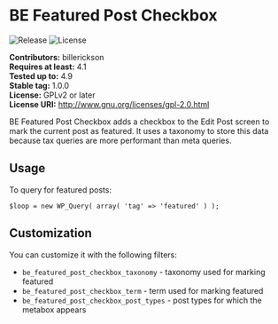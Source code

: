 # BE Featured Post Checkbox #
![Release](https://img.shields.io/github/release/billerickson/be-featured-post-checkbox.svg) ![License](https://img.shields.io/badge/license-GPL--2.0%2B-red.svg?style=flat-square&maxAge=2592000)

**Contributors:** billerickson  
**Requires at least:** 4.1  
**Tested up to:** 4.9  
**Stable tag:** 1.0.0  
**License:** GPLv2 or later  
**License URI:** http://www.gnu.org/licenses/gpl-2.0.html

BE Featured Post Checkbox adds a checkbox to the Edit Post screen to mark the current post as featured. It uses a taxonomy to store this data because tax queries are more performant than meta queries.

## Usage ##

To query for featured posts:

```
$loop = new WP_Query( array( 'tag' => 'featured' ) );
```

## Customization ##

You can customize it with the following filters:

* `be_featured_post_checkbox_taxonomy` - taxonomy used for marking featured
* `be_featured_post_checkbox_term` - term used for marking featured
* `be_featured_post_checkbox_post_types` - post types for which the metabox appears
